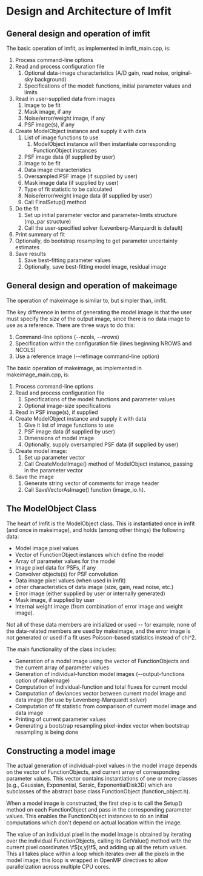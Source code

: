 # Design and Architecture of Imfit


## General design and operation of imfit

The basic operation of imfit, as implemented in imfit_main.cpp, is:
1. Process command-line options
2. Read and process configuration file
   1. Optional data-image characteristics (A/D gain, read noise, original-sky background)
   2. Specifications of the model: functions, initial parameter values and limits
3. Read in user-supplied data from images
   1. Image to be fit
   2. Mask image, if any
   3. Noise/error/weight image, if any
   4. PSF image(s), if any
4. Create ModelObject instance and supply it with data
   1. List of image functions to use
      1. ModelObject instance will then instantiate corresponding FunctionObject instances
   2. PSF image data (if supplied by user)
   3. Image to be fit
   4. Data image characteristics
   5. Oversampled PSF image (if supplied by user)
   6. Mask image data (if supplied by user)
   7. Type of fit statistic to be calculated
   8. Noise/error/weight image data (if supplied by user)
   9. Call FinalSetup() method
5. Do the fit
   1. Set up initial parameter vector and parameter-limits structure (mp\_par structure)
   2. Call the user-specified solver (Levenberg-Marquardt is default)
7. Print summary of fit
8. Optionally, do bootstrap resampling to get parameter uncertainty estimates
9. Save results
   1. Save best-fitting parameter values
   2. Optionally, save best-fitting model image, residual image


## General design and operation of makeimage

The operation of makeimage is similar to, but simpler than, imfit.

The key difference in terms of generating the model image is that the user must
specify the *size* of the output image, since there is no data image to use as
a reference. There are three ways to do this:
1. Command-line options (--ncols, --nrows)
2. Specification within the configuration file (lines beginning NROWS and NCOLS)
3. Use a reference image (--refimage command-line option)

The basic operation of makeimage, as implemented in makeimage_main.cpp, is:
1. Process command-line options
2. Read and process configuration file
   1. Specifications of the model: functions and parameter values
   2. Optional image-size specifications
3. Read in PSF image(s), if supplied
4. Create ModelObject instance and supply it with data
   1. Give it list of image functions to use
   2. PSF image data (if supplied by user)
   3. Dimensions of model image
   4. Optionally, supply oversampled PSF data (if supplied by user)
5. Create model image:
   1. Set up parameter vector
   2. Call CreateModelImage() method of ModelObject instance, passing in the
   parameter vector
6. Save the image
   1. Generate string vector of comments for image header
   2. Call SaveVectorAsImage() function (image_io.h).


## The ModelObject Class

The heart of Imfit is the ModelObject class. This is instantiated once in imfit
(and once in makeimage), and holds (among other things) the following data:
- Model image pixel values
- Vector of FunctionObject instances which define the model
- Array of parameter values for the model
- Image pixel data for PSFs, if any
- Convolver objects(s) for PSF convolution
- Data image pixel values (when used in imfit)
- other characteristics of data image (size, gain, read noise, etc.)
- Error image (either supplied by user or internally generated)
- Mask image, if supplied by user
- Internal weight image (from combination of error image and weight image).

Not all of these data members are initialized or used -- for example, none of
the data-related members are used by makeimage, and the error image is not
generated or used if a fit uses Poisson-based statistics instead of chi^2.

The main functionality of the class includes:
- Generation of a model image using the vector of FunctionObjects and the current array 
of parameter values
- Generation of individual-function model images (--output-functions option of makeimage)
- Computation of individual-function and total fluxes for current model
- Computation of deviances vector between current model image and data image (for
use by Levenberg-Marquardt solver)
- Computation of fit statistic from comparison of current model image and
data image
- Printing of current parameter values
- Generating a bootstrap resampling pixel-index vector when bootstrap resampling
is being done


## Constructing a model image

The actual generation of individual-pixel values in the model image
depends on the vector of FunctionObjects, and current array of corresponding parameter
values. This vector contains instantiations of one or more classes
(e.g., Gaussian, Exponential, Sersic, ExponentialDisk3D) which are
subclasses of the abstract base class FunctionObject (function_object.h).

When a model image is constructed, the first step is to call the Setup()
method on each FunctionObject and pass in the corresponding parameter values.
This enables the FunctionObject instances to do an initial computations which
don't depend on actual location within the image.

The value of an individual pixel in the model image is obtained by
iterating over the individual FunctionObjects, calling its GetValue()
method with the current pixel coordinates \f$(x,y)\f$, and adding up all
the return values. This all takes place within a loop which iterates over
all the pixels in the model image; this loop is wrapped in OpenMP directives
to allow parallelization across multiple CPU cores.

